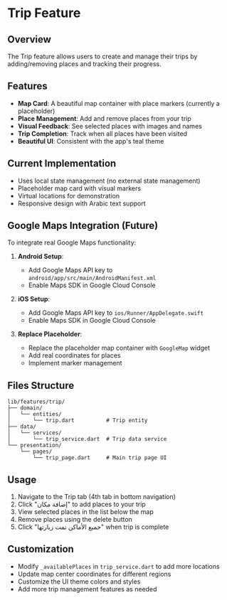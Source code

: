 # Trip Feature

## Overview
The Trip feature allows users to create and manage their trips by adding/removing places and tracking their progress.

## Features
- **Map Card**: A beautiful map container with place markers (currently a placeholder)
- **Place Management**: Add and remove places from your trip
- **Visual Feedback**: See selected places with images and names
- **Trip Completion**: Track when all places have been visited
- **Beautiful UI**: Consistent with the app's teal theme

## Current Implementation
- Uses local state management (no external state management)
- Placeholder map card with visual markers
- Virtual locations for demonstration
- Responsive design with Arabic text support

## Google Maps Integration (Future)
To integrate real Google Maps functionality:

1. **Android Setup**:
   - Add Google Maps API key to `android/app/src/main/AndroidManifest.xml`
   - Enable Maps SDK in Google Cloud Console

2. **iOS Setup**:
   - Add Google Maps API key to `ios/Runner/AppDelegate.swift`
   - Enable Maps SDK in Google Cloud Console

3. **Replace Placeholder**:
   - Replace the placeholder map container with `GoogleMap` widget
   - Add real coordinates for places
   - Implement marker management

## Files Structure
```
lib/features/trip/
├── domain/
│   └── entities/
│       └── trip.dart          # Trip entity
├── data/
│   └── services/
│       └── trip_service.dart  # Trip data service
└── presentation/
    └── pages/
        └── trip_page.dart     # Main trip page UI
```

## Usage
1. Navigate to the Trip tab (4th tab in bottom navigation)
2. Click "إضافة مكان" to add places to your trip
3. View selected places in the list below the map
4. Remove places using the delete button
5. Click "جميع الأماكن تمت زيارتها" when trip is complete

## Customization
- Modify `_availablePlaces` in `trip_service.dart` to add more locations
- Update map center coordinates for different regions
- Customize the UI theme colors and styles
- Add more trip management features as needed
